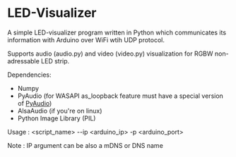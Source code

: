 # LED-Visualizer
A simple LED-visualizer program written in Python which communicates its information with Arduino over WiFi wtih UDP protocol.

Supports audio (audio.py) and video (video.py) visualization for RGBW non-adressable LED strip.

Dependencies:
- Numpy
- PyAudio (for WASAPI as_loopback feature must have a special version of [PyAudio](https://github.com/intxcc/pyaudio_portaudio))
- AlsaAudio (if you're on linux)
- Python Image Library (PIL)

Usage : <script_name> --ip <arduino_ip> -p <arduino_port>

Note : IP argument can be also a mDNS or DNS name

